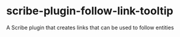 # scribe-plugin-follow-link-tooltip
A Scribe plugin that creates links that can be used to follow entities
